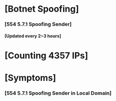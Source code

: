 # [Botnet Spoofing]
### [554 5.7.1 Spoofing Sender]
#### [Updated every 2~3 hours]

# [Counting 4357 IPs]

# [Symptoms] 
###   [554 5.7.1 Spoofing Sender in Local Domain]
